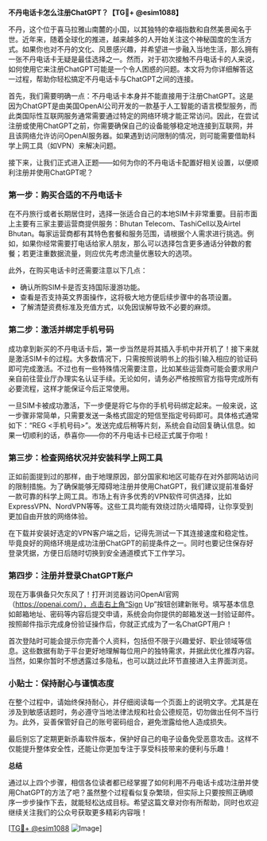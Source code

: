 **不丹电话卡怎么注册ChatGPT？【TG💪+ @esim1088】**

不丹，这个位于喜马拉雅山南麓的小国，以其独特的幸福指数和自然美景闻名于世。近年来，随着全球化的推进，越来越多的人开始关注这个神秘国度的生活方式。如果你也对不丹的文化、风景感兴趣，并希望进一步融入当地生活，那么拥有一张不丹电话卡无疑是最佳选择之一。然而，对于初次接触不丹电话卡的人来说，如何使用它来注册ChatGPT可能是一个令人困惑的问题。本文将为你详细解答这一过程，帮助你轻松搞定不丹电话卡与ChatGPT之间的连接。

首先，我们需要明确一点：不丹电话卡本身并不能直接用于注册ChatGPT。这是因为ChatGPT是由美国OpenAI公司开发的一款基于人工智能的语言模型服务，而此类国际性互联网服务通常需要通过特定的网络环境才能正常访问。因此，在尝试注册或使用ChatGPT之前，你需要确保自己的设备能够稳定地连接到互联网，并且该网络允许访问OpenAI服务器。如果遇到访问限制的情况，则可能需要借助科学上网工具（如VPN）来解决问题。

接下来，让我们正式进入正题——如何为你的不丹电话卡配置好相关设置，以便顺利注册并使用ChatGPT呢？

### 第一步：购买合适的不丹电话卡

在不丹旅行或者长期居住时，选择一张适合自己的本地SIM卡非常重要。目前市面上主要有三家主要运营商提供服务：Bhutan Telecom、TashiCell以及Airtel Bhutan。每家运营商都有其特色套餐和服务范围，请根据个人需求进行挑选。例如，如果你经常需要打电话给家人朋友，那么可以选择包含更多通话分钟数的套餐；若更注重数据流量，则应优先考虑流量优惠较大的选项。

此外，在购买电话卡时还需要注意以下几点：
- 确认所购SIM卡是否支持国际漫游功能。
- 查看是否支持英文界面操作，这将极大地方便后续步骤中的各项设置。
- 了解清楚资费标准及充值方式，以免因误解导致不必要的麻烦。

### 第二步：激活并绑定手机号码

成功拿到新买的不丹电话卡后，第一步当然是将其插入手机中并开机了！接下来就是激活SIM卡的过程。大多数情况下，只需按照说明书上的指引输入相应的验证码即可完成激活。不过也有一些特殊情况需要注意，比如某些运营商可能会要求用户亲自前往营业厅办理实名认证手续。无论如何，请务必严格按照官方指导完成所有必要流程，这样才能保证今后正常使用。

一旦SIM卡被成功激活，下一步便是将它与你的手机号码绑定起来。一般来说，这一步骤非常简单，只需要发送一条格式固定的短信至指定号码即可。具体格式通常如下：“REG <手机号码>”。发送完成后稍等片刻，系统会自动回复确认信息。如果一切顺利的话，恭喜你——你的不丹电话卡已经正式属于你啦！

### 第三步：检查网络状况并安装科学上网工具

正如前面提到过的那样，由于地理原因，部分国家和地区可能存在对外部网站访问的限制措施。为了确保能够无障碍地注册并使用ChatGPT，我们建议提前准备好一款可靠的科学上网工具。市场上有许多优秀的VPN软件可供选择，比如ExpressVPN、NordVPN等等。这些工具均能有效绕过防火墙障碍，让你享受到更加自由开放的网络体验。

在下载并安装好选定的VPN客户端之后，记得先测试一下其连接速度和稳定性。毕竟良好的网络环境是成功注册ChatGPT的前提条件之一。同时也要记住保存好登录凭据，方便日后随时切换到安全通道模式下工作学习。

### 第四步：注册并登录ChatGPT账户

现在万事俱备只欠东风了！打开浏览器访问OpenAI官网（https://openai.com/），点击右上角“Sign Up”按钮创建新账号。填写基本信息如邮箱地址、密码等内容后提交申请，系统会向你提供的邮箱发送一封验证邮件。按照邮件指示完成身份验证操作后，你就正式成为了一名ChatGPT用户！

首次登陆时可能会提示你完善个人资料，包括但不限于兴趣爱好、职业领域等信息。这些数据有助于平台更好地理解每位用户的独特需求，并据此优化推荐内容。当然，如果你暂时不想透露过多隐私，也可以跳过此环节直接进入主界面浏览。

### 小贴士：保持耐心与谨慎态度

在整个过程中，请始终保持耐心，并仔细阅读每一个页面上的说明文字。尤其是在涉及到敏感话题时，务必遵守当地法律法规和社会公德规范，切勿做出任何不当行为。此外，妥善保管好自己的账号密码组合，避免泄露给他人造成损失。

最后别忘了定期更新杀毒软件版本，保护好自己的电子设备免受恶意攻击。这样不仅能提升整体安全性，还能让你更加专注于享受科技带来的便利与乐趣！

**总结**

通过以上四个步骤，相信各位读者都已经掌握了如何利用不丹电话卡成功注册并使用ChatGPT的方法了吧？虽然整个过程看似复杂繁琐，但实际上只要按照正确顺序一步步操作下去，就能轻松达成目标。希望这篇文章对你有所帮助，同时也欢迎继续关注我们的公众号获取更多精彩内容哦！

[[TG💪+ @esim1088](https://t.me/s/esim1088) ![Image](https://i.postimg.cc/4NQfJmqS/Snipaste-2025-05-13-00-14-12.png)]